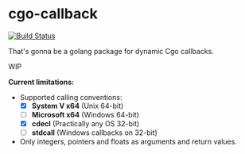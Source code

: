 # cgo-callback
[![Build Status](https://travis-ci.org/yamnikov-oleg/cgo-callback.svg?branch=master)](https://travis-ci.org/yamnikov-oleg/cgo-callback)

That's gonna be a golang package for dynamic Cgo callbacks.

WIP

**Current limitations:**
+ Supported calling conventions:
  - [x] **System V x64** (Unix 64-bit)
  - [ ] **Microsoft x64** (Windows 64-bit)
  - [x] **cdecl** (Practically any OS 32-bit)
  - [ ] **stdcall** (Windows callbacks on 32-bit)
+ Only integers, pointers and floats as arguments and return values.
